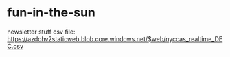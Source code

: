 # fun-in-the-sun
newsletter stuff csv file: https://azdohv2staticweb.blob.core.windows.net/$web/nyccas_realtime_DEC.csv
